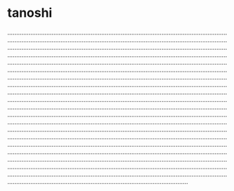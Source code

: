 # tanoshi

......................................................................................................................................................................................................................................................................................................................................................................................................................................................................................................................................................................................................................................................................................................................................................................................................................................................................................................................................................................................................................................................................................................................................................................................................................................................................................................................................................................................................................................................................................................................................................................................................................................................................................................................................................................................................................................................................................................................................................................................................................................................................................................................................................................................................................................................................................................................................................................................................................................................................................................................................................................................................................................................................................